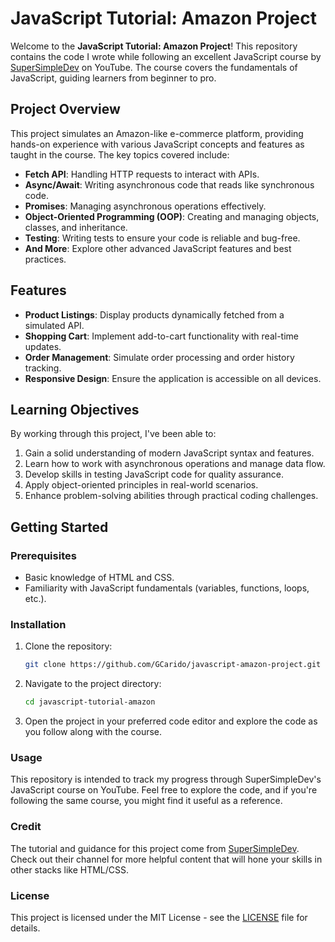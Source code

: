 # JavaScript Tutorial: Amazon Project

Welcome to the **JavaScript Tutorial: Amazon Project**! This repository contains the code I wrote while following an excellent JavaScript course by [SuperSimpleDev](https://www.youtube.com/@SuperSimpleDev) on YouTube. The course covers the fundamentals of JavaScript, guiding learners from beginner to pro.

## Project Overview

This project simulates an Amazon-like e-commerce platform, providing hands-on experience with various JavaScript concepts and features as taught in the course. The key topics covered include:

- **Fetch API**: Handling HTTP requests to interact with APIs.
- **Async/Await**: Writing asynchronous code that reads like synchronous code.
- **Promises**: Managing asynchronous operations effectively.
- **Object-Oriented Programming (OOP)**: Creating and managing objects, classes, and inheritance.
- **Testing**: Writing tests to ensure your code is reliable and bug-free.
- **And More**: Explore other advanced JavaScript features and best practices.

## Features

- **Product Listings**: Display products dynamically fetched from a simulated API.
- **Shopping Cart**: Implement add-to-cart functionality with real-time updates.
- **Order Management**: Simulate order processing and order history tracking.
- **Responsive Design**: Ensure the application is accessible on all devices.

## Learning Objectives

By working through this project, I've been able to:

1. Gain a solid understanding of modern JavaScript syntax and features.
2. Learn how to work with asynchronous operations and manage data flow.
3. Develop skills in testing JavaScript code for quality assurance.
4. Apply object-oriented principles in real-world scenarios.
5. Enhance problem-solving abilities through practical coding challenges.

## Getting Started

### Prerequisites

- Basic knowledge of HTML and CSS.
- Familiarity with JavaScript fundamentals (variables, functions, loops, etc.).

### Installation

1. Clone the repository:
   ```bash
   git clone https://github.com/GCarido/javascript-amazon-project.git
2. Navigate to the project directory:
   ```bash
   cd javascript-tutorial-amazon
4. Open the project in your preferred code editor and explore the code as you follow along with the course.

### Usage
This repository is intended to track my progress through SuperSimpleDev's JavaScript course on YouTube. Feel free to explore the code, and if you're following the same course, you might find it useful as a reference.

### Credit
The tutorial and guidance for this project come from [SuperSimpleDev](https://www.youtube.com/@SuperSimpleDev). Check out their channel for more helpful content that will hone your skills in other stacks like HTML/CSS.

### License
This project is licensed under the MIT License - see the [LICENSE](License.md) file for details.

